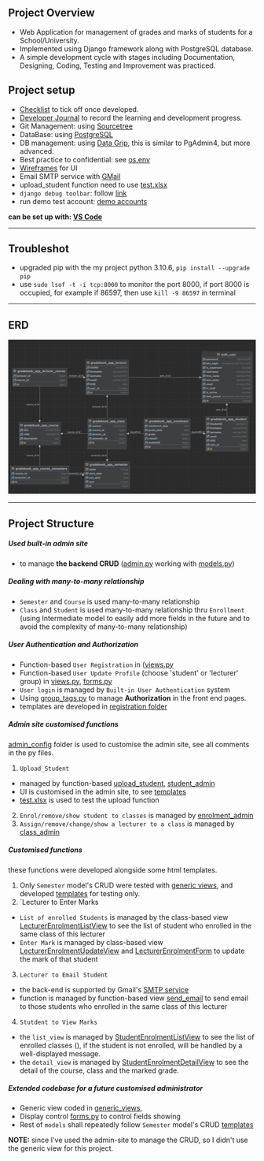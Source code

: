 ## Project Overview

- Web Application for management of grades and marks of students for a School/University.
- Implemented using Django framework along with PostgreSQL database.
- A simple development cycle with stages including Documentation, Designing, Coding, Testing and Improvement was practiced.

## Project setup
- [Checklist](./Documents/Checklist.md) to tick off once developed.
- [Developer Journal](./Documents/Developer_Journal.md) to record the learning and development progress.
- Git Management: using [Sourcetree](https://www.sourcetreeapp.com/)
- DataBase: using [PostgreSQL](./Documents/PostgreSQL_Setup.md)
- DB management: using [Data Grip](./Documents/Data_Grip.md), this is similar to PgAdmin4, but more advanced.
- Best practice to confidential: see [os.env](./Documents/os.env.md)
- [Wireframes](./Documents/Wireframe.md) for UI
- Email SMTP service with [GMail](./Documents/SMTP_Gmail.md)
- upload_student function need to use [test.xlsx](./Documents/test.xlsx)
- `django debug toolbar`: follow [link](https://django-debug-toolbar.readthedocs.io/en/latest/installation.html)
- run demo test account: [demo accounts](./Documents/demo_accounts.md)

**can be set up with: [VS Code](./Documents/VSCode_Setup.md)**

---

## Troubleshot

- upgraded pip with the my project python 3.10.6, `pip install --upgrade pip`
- use `sudo lsof -t -i tcp:8000` to monitor the port 8000, if  port 8000 is occupied, for example if 86597, then use `kill -9 86597` in terminal

---
## ERD
![ERD generated by Data_Grip](./Documents/ERD.png)

---
## Project Structure
##### Used built-in admin site 
- to manage **the backend CRUD** ([admin.py](./gradebook_app/admin.py) working with [models.py](./gradebook_app/models.py))

##### Dealing with many-to-many relationship
- `Semester` and `Course` is used many-to-many relationship
- `Class` and `Student` is used many-to-many relationship thru `Enrollment` (using Intermediate model to easily add more
  fields in the future and to avoid the complexity of many-to-many relationship)

##### User Authentication and Authorization
- Function-based `User Registration` in ([views.py](gradebook_app/views1/generic_views.py) 
- Function-based `User Update Profile` (choose 'student' or 'lecturer' group) in [views.py](gradebook_app/views1/generic_views.py), [forms.py](./gradebook_app/forms.py)
- `User login` is managed by `Built-in User Authentication` system
- Using [group_tags.py](./gradebook_app/templatetags/group_tags.py) to manage **Authorization** in the front end pages.
- templates are developed in [registration folder](./gradebook_app/templates/registration)

##### Admin site customised functions
  [admin_config](./gradebook_app/admin_config) folder is used to customise the admin site, see all comments in the py files.
1. `Upload_Student` 
- managed by function-based [upload_student](gradebook_app/views/upload_student.py), [student_admin](./gradebook_app/admin_config/student_admin.py)
- UI is customised in the admin site, to see [templates](templates/admin/gradebook_app/student)
- [test.xlsx](./Documents/test.xlsx) is used to test the upload function
2. `Enrol/remove/show student to classes` is managed by [enrolment_admin](./gradebook_app/admin_config/enrolment_admin.py)
3. `Assign/remove/change/show a lecturer to a class` is managed by [class_admin](./gradebook_app/admin_config/class_admin.py)

##### Customised functions
  these functions were developed alongside some html templates.
1. Only `Semester` model's CRUD were tested with [generic views](gradebook_app/views/generic_views.py), and developed [templates](./gradebook_app/templates/gradebook_app/) for testing only.
2. `Lecturer to Enter Marks
- `List of enrolled Students` is managed by the class-based view [LecturerEnrolmentListView](gradebook_app/views/enrolment.py) to see the list of student who enrolled in the same class of this lecturer
- `Enter Mark` is managed by class-based view [LecturerEnrolmentUpdateView](gradebook_app/views/enrolment.py) and [LecturerEnrolmentForm](./gradebook_app/forms.py) to update the mark of that student
3. `Lecturer to Email Student` 
- the back-end is supported by Gmail's [SMTP service](./Documents/SMTP_Gmail.md)
- function is managed by function-based view [send_email](gradebook_app/views/send_email.py) to send email to those students who enrolled in the same class of this lecturer
4. `Stutdent to View Marks` 
- the `list_view` is managed by [StudentEnrolmentListView](gradebook_app/views/enrolment.py) to see the list of enrolled classes (), if the student is not enrolled, will be handled by a well-displayed message.
- the `detail_view` is managed by [StudentEnrolmentDetailView](gradebook_app/views/enrolment.py) to see the detail of the course, class and the marked grade.


##### Extended codebase for **a future customised administrator**
- Generic view coded in [generic_views](gradebook_app/views/generic_views.py), 
- Display control [forms.py](./gradebook_app/forms.py) to control fields showing
- Rest of `models` shall repeatedly follow `Semester` model's CRUD [templates](./gradebook_app/templates/gradebook_app/)

**NOTE:** since I've used the admin-site to manage the CRUD, so I didn't use the generic view for this project.


